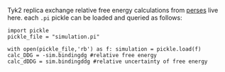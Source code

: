 Tyk2 replica exchange relative free energy calculations from [perses](https://github.com/choderalab/perses) live here. each `.pi` pickle can be loaded and queried as follows:
```
import pickle
pickle_file = "simulation.pi"

with open(pickle_file,'rb') as f: simulation = pickle.load(f)
calc_DDG = -sim.bindingdg #relative free energy
calc_dDDG = sim.bindingddg #relative uncertainty of free energy
```
